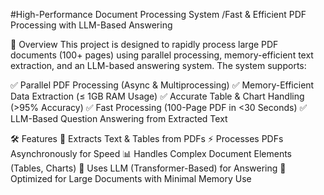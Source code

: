 #High-Performance Document Processing System
/Fast & Efficient PDF Processing with LLM-Based Answering

📖 Overview
This project is designed to rapidly process large PDF documents (100+ pages) using parallel processing, memory-efficient text extraction, and an LLM-based answering system. The system supports:

✅ Parallel PDF Processing (Async & Multiprocessing)
✅ Memory-Efficient Data Extraction (≤ 1GB RAM Usage)
✅ Accurate Table & Chart Handling (>95% Accuracy)
✅ Fast Processing (100-Page PDF in <30 Seconds)
✅ LLM-Based Question Answering from Extracted Text

🛠️ Features
📄 Extracts Text & Tables from PDFs
⚡ Processes PDFs Asynchronously for Speed
📊 Handles Complex Document Elements (Tables, Charts)
🤖 Uses LLM (Transformer-Based) for Answering
🔎 Optimized for Large Documents with Minimal Memory Use
    
  
